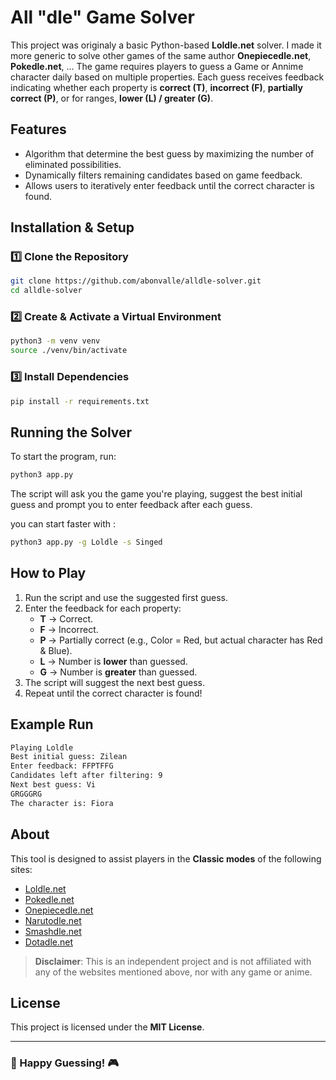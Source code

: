 # All "dle" Game Solver

This project was originaly a basic Python-based **Loldle.net** solver. I made it more generic to solve other games of the same author **Onepiecedle.net**, **Pokedle.net**, ...
The game requires players to guess a Game or Annime character daily based on multiple properties. Each guess receives feedback indicating whether each property is **correct (T)**, **incorrect (F)**, **partially correct (P)**, or for ranges, **lower (L) / greater (G)**.

## Features

- Algorithm that determine the best guess by maximizing the number of eliminated possibilities.
- Dynamically filters remaining candidates based on game feedback.
- Allows users to iteratively enter feedback until the correct character is found.

## Installation & Setup

### 1️⃣ Clone the Repository

```sh
git clone https://github.com/abonvalle/alldle-solver.git
cd alldle-solver
```

### 2️⃣ Create & Activate a Virtual Environment

```sh
python3 -m venv venv
source ./venv/bin/activate
```

### 3️⃣ Install Dependencies

```sh
pip install -r requirements.txt
```

## Running the Solver

To start the program, run:

```sh
python3 app.py
```

The script will ask you the game you're playing, suggest the best initial guess and prompt you to enter feedback after each guess.

you can start faster with :

```sh
python3 app.py -g Loldle -s Singed
```

## How to Play

1. Run the script and use the suggested first guess.
2. Enter the feedback for each property:
   - **T** → Correct.
   - **F** → Incorrect.
   - **P** → Partially correct (e.g., Color = Red, but actual character has Red & Blue).
   - **L** → Number is **lower** than guessed.
   - **G** → Number is **greater** than guessed.
3. The script will suggest the next best guess.
4. Repeat until the correct character is found!

## Example Run

```sh
Playing Loldle
Best initial guess: Zilean
Enter feedback: FFPTFFG
Candidates left after filtering: 9
Next best guess: Vi
GRGGGRG
The character is: Fiora
```

## About

This tool is designed to assist players in the **Classic modes** of the following sites:

- [Loldle.net](https://loldle.net/classic)
- [Pokedle.net](https://pokedle.net/classic)
- [Onepiecedle.net](https://onepiecedle.net/classic)
- [Narutodle.net](https://narutodle.net/classic)
- [Smashdle.net](https://smashdle.net/classic)
- [Dotadle.net](https://dotadle.net/classic)

> **Disclaimer**: This is an independent project and is not affiliated with any of the websites mentioned above, nor with any game or anime.

## License

This project is licensed under the **MIT License**.

---

### 🚀 Happy Guessing! 🎮
